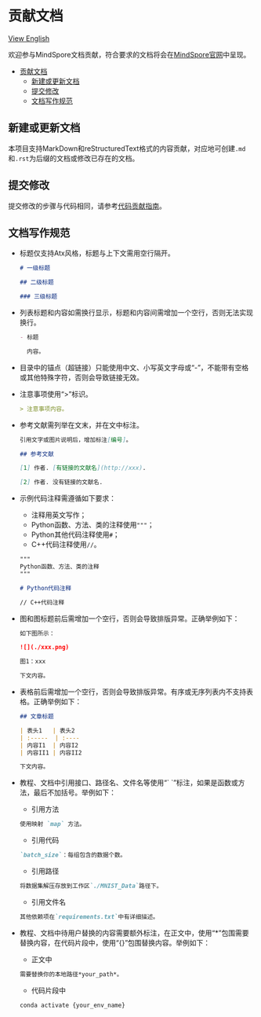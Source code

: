 ﻿# 贡献文档

[View English](./CONTRIBUTING_DOC.md)

欢迎参与MindSpore文档贡献，符合要求的文档将会在[MindSpore官网](http://www.mindspore.cn)中呈现。

<!-- TOC -->

- [贡献文档](#贡献文档)
    - [新建或更新文档](#新建或更新文档)
    - [提交修改](#提交修改)
    - [文档写作规范](#文档写作规范)

<!-- /TOC -->

## 新建或更新文档

本项目支持MarkDown和reStructuredText格式的内容贡献，对应地可创建```.md```和```.rst```为后缀的文档或修改已存在的文档。

## 提交修改

提交修改的步骤与代码相同，请参考[代码贡献指南](https://gitee.com/mindspore/mindspore/blob/master/CONTRIBUTING.md)。

## 文档写作规范

- 标题仅支持Atx风格，标题与上下文需用空行隔开。

  ```markdown
  # 一级标题

  ## 二级标题

  ### 三级标题
  ```

- 列表标题和内容如需换行显示，标题和内容间需增加一个空行，否则无法实现换行。

  ```markdown
  - 标题

    内容。
  ```

- 目录中的锚点（超链接）只能使用中文、小写英文字母或“-”，不能带有空格或其他特殊字符，否则会导致链接无效。

- 注意事项使用“>”标识。

  ```markdown
  > 注意事项内容。
  ```  

- 参考文献需列举在文末，并在文中标注。

  ```markdown
  引用文字或图片说明后，增加标注[编号]。

  ## 参考文献

  [1] 作者. [有链接的文献名](http://xxx).

  [2] 作者. 没有链接的文献名.
  ```

- 示例代码注释需遵循如下要求：

    - 注释用英文写作；
    - Python函数、方法、类的注释使用```"""```；
    - Python其他代码注释使用```#```；
    - C++代码注释使用```//```。

  ```markdown
  """
  Python函数、方法、类的注释
  """

  # Python代码注释

  // C++代码注释

  ```

- 图和图标题前后需增加一个空行，否则会导致排版异常。正确举例如下：

   ```markdown
  如下图所示：

  ![](./xxx.png)

  图1：xxx

  下文内容。
  ```

- 表格前后需增加一个空行，否则会导致排版异常。有序或无序列表内不支持表格。正确举例如下：

  ```markdown
  ## 文章标题

  | 表头1   | 表头2
  | :-----  | :----
  | 内容I1  | 内容I2
  | 内容II1 | 内容II2

  下文内容。
  ```

- 教程、文档中引用接口、路径名、文件名等使用“\` \`”标注，如果是函数或方法，最后不加括号。举例如下：

    - 引用方法

    ```markdown
    使用映射 `map` 方法。
    ```

    - 引用代码

    ```markdown
    `batch_size`：每组包含的数据个数。
    ```

    - 引用路径

    ```markdown
    将数据集解压存放到工作区`./MNIST_Data`路径下。
    ```

    - 引用文件名

    ```markdown
    其他依赖项在`requirements.txt`中有详细描述。
    ```

- 教程、文档中待用户替换的内容需要额外标注，在正文中，使用“*”包围需要替换内容，在代码片段中，使用“{}”包围替换内容。举例如下：

    - 正文中

    ```markdown
    需要替换你的本地路径*your_path*。
    ```

    - 代码片段中

    ```markdown
    conda activate {your_env_name}
    ```
